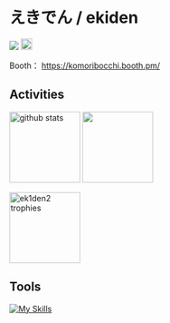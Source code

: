 # えきでん / ekiden
<p align="left">
  <a href="https://github.com/ek1den2"><img src="https://komarev.com/ghpvc/?username=ek1den2" /></a>
  <a href="https://x.com/ek1den2"><img height="20" src="https://img.shields.io/twitter/follow/ek1den2?style=flat&logo=X" /></a> 
</p>

Booth：
https://komoribocchi.booth.pm/

## Activities
<p align="left">
  <a href="https://github.com/anuraghazra/github-readme-stats"><img alt="github stats" height="125px" src="https://github-readme-stats.vercel.app/api?username=ek1den2&count_private=true&show_icons=true&custom_title=GitHub%20Stats&theme=great-gatsby&bg_color=222222&hide_border=true" /></a>
  <a href="https://github.com/Ashutosh00710/github-readme-activity-graph"><img height="125px" src="https://github-readme-activity-graph.vercel.app/graph?username=ek1den2&bg_color=222222&color=ffb74d&line=ffd95b&point=ffa726&area=true&radius=14&area_color=ffd95b&hide_title=true&days=20&hide_border=true" /></a>
</p>

<p align="left">
  <a href="https://github.com/ryo-ma/github-profile-trophy">
  <img height="125px" src="https://github-profile-trophy.vercel.app/?username=ek1den2&theme=onedark&row=1&column=6&no-frame=true&rank=-?,-C" alt="ek1den2 trophies"/></a>
</p>


## Tools

<p align="left">
  <a href="https://github.com/tandpfun/skill-icons">
  <img src="https://skillicons.dev/icons?i=python,blender,unity,pytorch,vscode,cpp&theme=dark" alt="My Skills" /></a>
</p>
